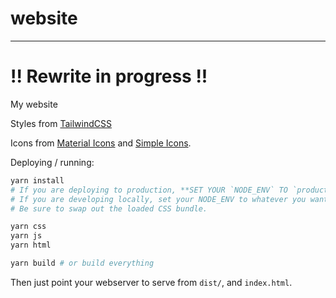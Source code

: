 # website
---

# !! Rewrite in progress !!
My website

Styles from [TailwindCSS](https://tailwindcss.com/)

Icons from [Material Icons](https://fonts.google.com/icons?selected=Material+Icons) and [Simple Icons](https://simpleicons.org/).


Deploying / running:

```bash
yarn install
# If you are deploying to production, **SET YOUR `NODE_ENV` TO `production`**!!!!
# If you are developing locally, set your NODE_ENV to whatever you want.
# Be sure to swap out the loaded CSS bundle.

yarn css
yarn js
yarn html

yarn build # or build everything
```

Then just point your webserver to serve from `dist/`, and `index.html`.
